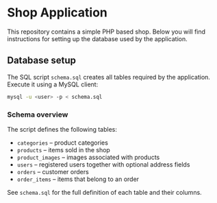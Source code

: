 # Shop Application

This repository contains a simple PHP based shop. Below you will find instructions for setting up the database used by the application.

## Database setup

The SQL script `schema.sql` creates all tables required by the application. Execute it using a MySQL client:

```bash
mysql -u <user> -p < schema.sql
```

### Schema overview

The script defines the following tables:

- `categories` – product categories
- `products` – items sold in the shop
- `product_images` – images associated with products
- `users` – registered users together with optional address fields
- `orders` – customer orders
- `order_items` – items that belong to an order

See `schema.sql` for the full definition of each table and their columns.
